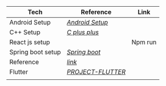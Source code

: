Tech | Reference | Link
--- | --- | --
Android Setup | *[Android Setup](./Android.md)* |
C++ Setup | *[C plus plus](./C++.md)* | 
React js setup |  | Npm run 
Spring boot setup | *[Spring boot](./springboot.md)* | 
Reference| *[link](https://itnext.io/connect-your-device-over-wifi-instead-of-usb-cable-in-vs-visual-studio-to-debug-your-flutter-app-24496f596e9)* | 
Flutter|*[PROJECT-FLUTTER](/PROJECT-FLUTTER.md)*|
||
